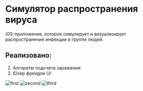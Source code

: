 # Симулятор распространения вируса
iOS-приложение, которое симулирует и визуализирует распространение инфекции в группе людей. 

## Реализовано:
1) Алгоритм подсчета заражения
2) Юзер френдли UI

![first](https://github.com/naariman/VK-test-assignment/assets/96104998/2ffdc5f6-ef57-4ff6-b913-21c6701250d8)
![second](https://github.com/naariman/VK-test-assignment/assets/96104998/4252f2af-e9ec-4244-9870-1b154b3f6db8)
![third](https://github.com/naariman/VK-test-assignment/assets/96104998/48e506fd-cee7-4013-b647-db3a429c759a)
